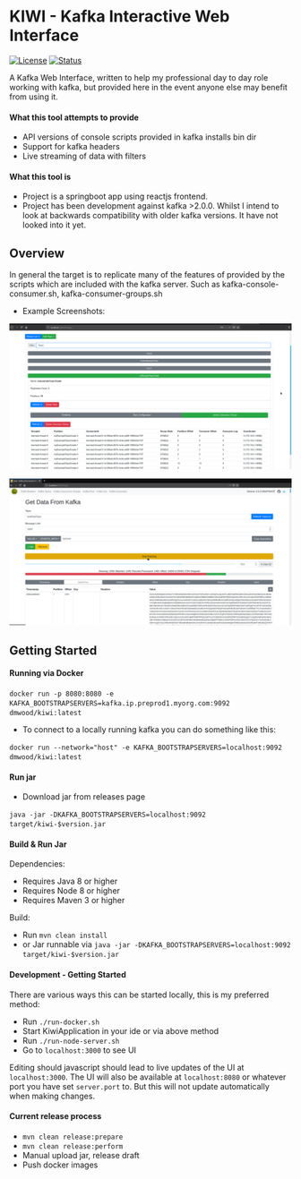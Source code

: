 # KIWI - Kafka Interactive Web Interface 

[![License](https://img.shields.io/badge/License-Apache%202.0-blue.svg)](https://opensource.org/licenses/Apache-2.0)
[![Status](https://img.shields.io/badge/Status-WIP-yellow.svg)]()

A Kafka Web Interface, written to help my professional day to day role working with kafka, but provided here in the event anyone else may benefit from using it.

#### What this tool attempts to provide
 - API versions of console scripts provided in kafka installs bin dir
 - Support for kafka headers
 - Live streaming of data with filters
  

#### What this tool is
 - Project is a springboot app using reactjs frontend.
 - Project has been development against kafka >2.0.0. Whilst I intend to look at backwards compatibility with older kafka versions. 
 It have not looked into it yet.
  
  
## Overview

In general the target is to replicate many of the features of provided by the scripts which are included with the kafka server. 
Such as kafka-console-consumer.sh, kafka-consumer-groups.sh

- Example Screenshots: 

![Example Screen showing Topic View](./img/TopicView.png "Topic View")


![Example Screen showing Consumer View](./img/ConsumerView.png "Consumer View")


## Getting Started

#### Running via Docker

`docker run -p 8080:8080 -e KAFKA_BOOTSTRAPSERVERS=kafka.ip.preprod1.myorg.com:9092 dmwood/kiwi:latest`

- To connect to a locally running kafka you can do something like this:

`docker run --network="host" -e KAFKA_BOOTSTRAPSERVERS=localhost:9092 dmwood/kiwi:latest`
 
#### Run jar

 - Download jar from releases page
 
`java -jar -DKAFKA_BOOTSTRAPSERVERS=localhost:9092 target/kiwi-$version.jar`
 
#### Build & Run Jar

Dependencies: 
 - Requires Java 8 or higher 
 - Requires Node 8 or higher
 - Requires Maven 3 or higher
 
Build:
 - Run `mvn clean install`
 - or Jar runnable via `java -jar -DKAFKA_BOOTSTRAPSERVERS=localhost:9092 target/kiwi-$version.jar`
  
#### Development - Getting Started

There are various ways this can be started locally, this is my preferred method:

 - Run `./run-docker.sh`
 - Start KiwiApplication in your ide or via above method
 - Run `./run-node-server.sh`
 - Go to `localhost:3000` to see UI
 
Editing should javascript should lead to live updates of the UI at `localhost:3000`.
The UI will also be available at `localhost:8080` or whatever port you have set `server.port` to.
But this will not update automatically when making changes.
  

#### Current release process
 - `mvn clean release:prepare`
 - `mvn clean release:perform`
 - Manual upload jar, release draft
 - Push docker images